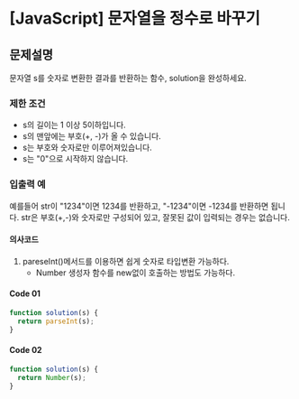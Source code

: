 # [JavaScript] 문자열을 정수로 바꾸기

## 문제설명

문자열 s를 숫자로 변환한 결과를 반환하는 함수, solution을 완성하세요.

### 제한 조건

- s의 길이는 1 이상 5이하입니다.
- s의 맨앞에는 부호(+, -)가 올 수 있습니다.
- s는 부호와 숫자로만 이루어져있습니다.
- s는 "0"으로 시작하지 않습니다.

### 입출력 예

예를들어 str이 "1234"이면 1234를 반환하고, "-1234"이면 -1234를 반환하면 됩니다.
str은 부호(+,-)와 숫자로만 구성되어 있고, 잘못된 값이 입력되는 경우는 없습니다.

#### 의사코드

1. pareseInt()메서드를 이용하면 쉽게 숫자로 타입변환 가능하다.
   - Number 생성자 함수를 new없이 호출하는 방법도 가능하다.

#### Code 01

```js
function solution(s) {
  return parseInt(s);
}
```

#### Code 02

```js
function solution(s) {
  return Number(s);
}
```
